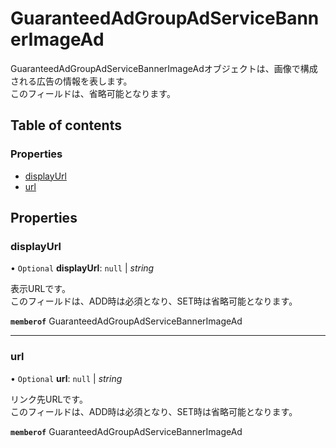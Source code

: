# GuaranteedAdGroupAdServiceBannerImageAd


<div lang=\"ja\"> GuaranteedAdGroupAdServiceBannerImageAdオブジェクトは、画像で構成される広告の情報を表します。<br> このフィールドは、省略可能となります。<br> </div> 

## Table of contents

### Properties

- [displayUrl](guaranteedadgroupadservicebannerimagead.md#displayurl)
- [url](guaranteedadgroupadservicebannerimagead.md#url)

## Properties

### displayUrl

• `Optional` **displayUrl**: ``null`` \| *string*

<div lang=\"ja\"> 表示URLです。<br> このフィールドは、ADD時は必須となり、SET時は省略可能となります。 </div> 

**`memberof`** GuaranteedAdGroupAdServiceBannerImageAd

___

### url

• `Optional` **url**: ``null`` \| *string*

<div lang=\"ja\"> リンク先URLです。<br> このフィールドは、ADD時は必須となり、SET時は省略可能となります。 </div> 

**`memberof`** GuaranteedAdGroupAdServiceBannerImageAd
